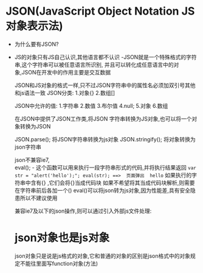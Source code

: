 # JSON(JavaScript Object Notation  JS对象表示法)
+	为什么要有JSON?
+	JS的对象只有JS自己认识,其他语言都不认识
	-JSON就是一个特殊格式的字符串,这个字符串可以被任意语言所识别,
	并且可以转化成任意语言中的对象,JSON在开发中的作用主要是交互数据

	JSON和JS对象的格式一样,只不过JSON字符串中的属性名必须加双引号其他和js语法一致
	JSON分类:
		1.对象{}
		2.数组[]
		
	JSON中允许的值:
		1.字符串
		2.数值
		3.布尔值
		4.null;
		5.对象
		6.数组
		
	在JSON中提供了JSON工作类,将JSON 字符串转换为JS对象,也可以将一个对象转换为JSON
	
	JSON.parse();  将JSON字符串转换为js对象
	JSON.stringify(); 将对象转换为json字符串
	
	json不兼容ie7,  
	eval();
		- 这个函数可以用来执行一段字符串形式的代码,并将执行结果返回
		```
		 var str = "alert('hello');";
		 eval(str);
		 ==>  页面弹出  hello
		```
		如果执行的字符串中含有{} ,它们会将{}当成代码块
		如果不希望将其当成代码块解析,则需要在字符串前后各加一个()
		eval()可以将json转为js对象,因为性能差,具有安全隐患所以不建议使用
		
	兼容ie7及以下的json操作,则可以通过引入外部js文件处理:
	
	# json对象也是js对象
	json对象只是说是js格式的对象,它和普通的对象的区别是json格式中的对象规定不能往里面写function对象(方法)
	
		
	